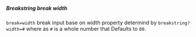 ##### Breakstring break width

`break=width` break input base on width property determind by `breakstring?width=#` where as `#` is a whole number that Defaults to `80`.  